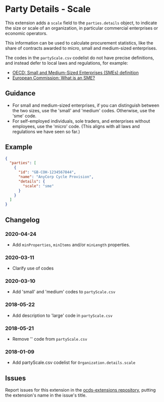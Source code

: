 # Party Details - Scale

This extension adds a `scale` field to the `parties.details` object, to indicate the size or scale of an organization, in particular commercial enterprises or economic operators.

This information can be used to calculate procurement statistics, like the share of contracts awarded to micro, small and medium-sized enterprises.

The codes in the `partyScale.csv` codelist do not have precise definitions, and instead defer to local laws and regulations, for example:

* [OECD: Small and Medium-Sized Enterprises (SMEs) definition](https://stats.oecd.org/glossary/detail.asp?ID=3123)
* [European Commission: What is an SME?](https://ec.europa.eu/growth/smes/business-friendly-environment/sme-definition_en)

## Guidance

* For small and medium-sized enterprises, if you can distinguish between the two sizes, use the 'small' and 'medium' codes. Otherwise, use the 'sme' code.
* For self-employed individuals, sole traders, and enterprises without employees, use the 'micro' code. (This aligns with all laws and regulations we have seen so far.)

## Example

```json
{
  "parties": [
    {
      "id": "GB-COH-1234567844",
      "name": "AnyCorp Cycle Provision",
      "details": {
        "scale": "sme"
      }
    }
  ]
}
```

## Changelog

### 2020-04-24

* Add `minProperties`, `minItems` and/or `minLength` properties.

### 2020-03-11

* Clarify use of codes

### 2020-03-10

* Add 'small' and 'medium' codes to `partyScale.csv`

### 2018-05-22

* Add description to 'large' code in `partyScale.csv`

### 2018-05-21

* Remove '' code from `partyScale.csv`

### 2018-01-09

* Add partyScale.csv codelist for `Organization.details.scale`

## Issues

Report issues for this extension in the [ocds-extensions repository](https://github.com/open-contracting/ocds-extensions/issues), putting the extension's name in the issue's title.
